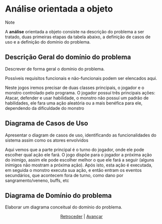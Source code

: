 # Análise orientada a objeto
> [!NOTE]
> A **análise** orientada a objeto consiste na descrição do problema a ser tratado, duas primeiras etapas da tabela abaixo, a definição de casos de uso e a definição do domínio do problema.

## Descrição Geral do domínio do problema

Descrever de forma geral o domínio do problema.

Possíveis requisitos funcionais e não-funcionais podem ser elencados aqui.

Neste jogos iremos precisar de duas classes principais, o jogador e o monstro controlado pelo programa. O jogador possuí três principais ações: Atacar, defender e usar habilidade, o monstro não possuí um padrão de habilidades, ele fara uma ação aleatória ou a mais benéfica para ele, dependendo da dificuldade do monstro

## Diagrama de Casos de Uso

Apresentar o diagram de casos de uso, identificando as funcionalidades do sistema assim como os atores envolvidos

Aqui vemos que a parte principal é o turno do jogador, onde ele pode escolher qual ação ele fará. O jogo dispõe para o jogador a próxima ação do inimigo, assim ele pode escolher melhor o que ele fará a seguir (alguns inimigos não mostram a próxima ação). Após isto, esta ação é executada, em seguida o monstro executa sua ação, e então entram os eventos secundários, que acontecem fora de turno, como dano por sangramento/veneno, buffs, etc
 
## Diagrama de Domínio do problema

Elaborar um diagrama conceitual do domínio do problema.


<div align="center">

[Retroceder](README.md) | [Avançar](projeto.md)

</div>
